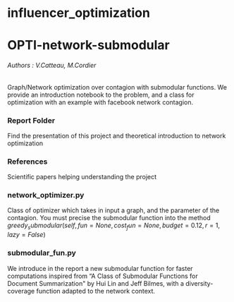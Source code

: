 # influencer_optimization

# OPTI-network-submodular
###### Authors : V.Catteau, M.Cordier
Graph/Network optimization over contagion with submodular functions. We provide an introduction notebook to the problem, and a class for optimization with an example with facebook network contagion.

### Report Folder
Find the presentation of this project and theoretical introduction to network optimization

### References
Scientific papers helping understanding the project

### network_optimizer.py
Class of optimizer which takes in input a graph, and the parameter of the contagion. You must precise the submodular function into the method $greedy_submodular(self, fun=None, cost_fun=None, budget=0.12, r=1, lazy=False)$

### submodular_fun.py
We introduce in the report a new submodular function for faster computations inspired from “A Class of Submodular Functions for Document Summarization" by Hui Lin and Jeff Bilmes, with a diversity-coverage function adapted to the network context.
